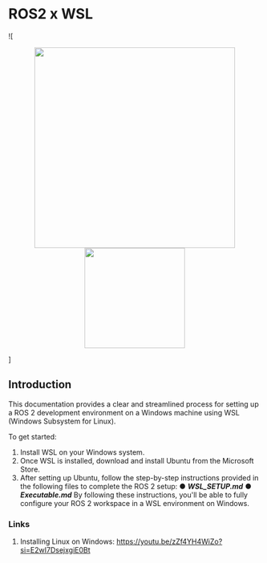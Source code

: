 # ROS2 x WSL
![<div align="center">
  <img src="https://upload.wikimedia.org/wikipedia/commons/b/bb/Ros_logo.svg" width="400" />
  <img src="https://upload.wikimedia.org/wikipedia/commons/4/49/Windows_Subsystem_for_Linux_logo.png" width="200" />
</div>]

## Introduction
This documentation provides a clear and streamlined process for setting up a ROS 2 development environment on a Windows machine using WSL (Windows Subsystem for Linux).

To get started:
1. Install WSL on your Windows system.
2. Once WSL is installed, download and install Ubuntu from the Microsoft Store.
3. After setting up Ubuntu, follow the step-by-step instructions provided in the following files to complete the ROS 2 setup:
     ● ***WSL_SETUP.md***
     ● ***Executable.md***
By following these instructions, you'll be able to fully configure your ROS 2 workspace in a WSL environment on Windows.

### Links
1. Installing Linux on Windows: https://youtu.be/zZf4YH4WiZo?si=E2wI7DsejxgiE0Bt
